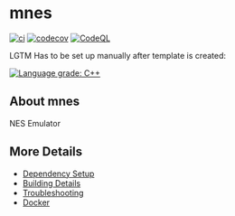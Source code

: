 # mnes

[![ci](https://github.com/maztheman/mnes/actions/workflows/ci.yml/badge.svg)](https://github.com/maztheman/mnes/actions/workflows/ci.yml)
[![codecov](https://codecov.io/gh/maztheman/mnes/branch/main/graph/badge.svg)](https://codecov.io/gh/maztheman/mnes)
[![CodeQL](https://github.com/maztheman/mnes/actions/workflows/codeql-analysis.yml/badge.svg)](https://github.com/maztheman/mnes/actions/workflows/codeql-analysis.yml)

LGTM Has to be set up manually after template is created:

[![Language grade: C++](https://img.shields.io/lgtm/grade/cpp/github/maztheman/mnes)](https://lgtm.com/projects/g/maztheman/mnes/context:cpp)

## About mnes
NES Emulator


## More Details

 * [Dependency Setup](README_dependencies.md)
 * [Building Details](README_building.md)
 * [Troubleshooting](README_troubleshooting.md)
 * [Docker](README_docker.md)
